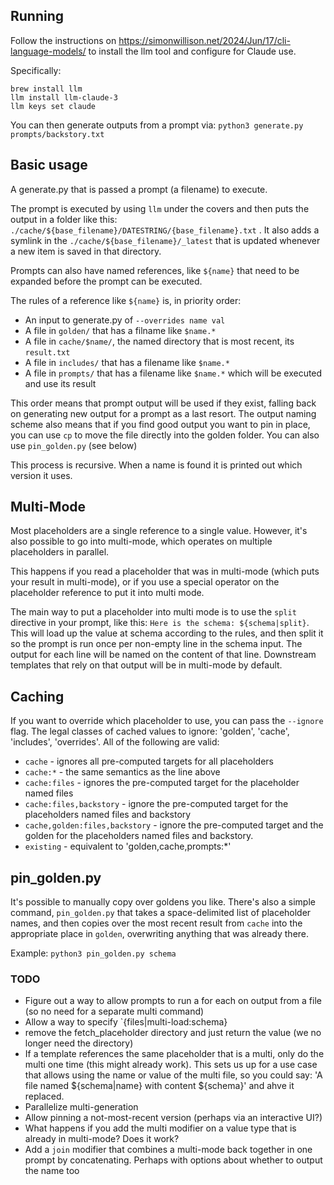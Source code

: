 ## Running

Follow the instructions on https://simonwillison.net/2024/Jun/17/cli-language-models/ to install the llm tool and configure for Claude use.

Specifically:

```
brew install llm
llm install llm-claude-3
llm keys set claude
```

You can then generate outputs from a prompt via: `python3 generate.py prompts/backstory.txt`

## Basic usage

A generate.py that is passed a prompt (a filename) to execute.

The prompt is executed by using `llm` under the covers and then puts the output in a folder like this: `./cache/${base_filename}/DATESTRING/{base_filename}.txt` . It also adds a symlink in the `./cache/${base_filename}/_latest` that is updated whenever a new item is saved in that directory.

Prompts can also have named references, like `${name}` that need to be expanded before the prompt can be executed.

The rules of a reference like `${name}` is, in priority order:
- An input to generate.py of `--overrides name val`
- A file in `golden/` that has a filname like `$name.*`
- A file in `cache/$name/`, the named directory that is most recent, its `result.txt`
- A file in `includes/` that has a filename like `$name.*`
- A file in `prompts/` that has a filename like `$name.*` which will be executed and use its result

This order means that prompt output will be used if they exist, falling back on generating new output for a prompt as a last resort. The output naming scheme also means that if you find good output you want to pin in place, you can use `cp` to move the file directly into the golden folder. You can also use `pin_golden.py` (see below)

This process is recursive. When a name is found it is printed out which version it uses.

## Multi-Mode

Most placeholders are a single reference to a single value. However, it's also possible to go into multi-mode, which operates on multiple placeholders in parallel.

This happens if you read a placeholder that was in multi-mode (which puts your result in multi-mode), or if you use a special operator on the placeholder reference to put it into multi mode.

The main way to put a placeholder into multi mode is to use the `split` directive in your prompt, like this: `Here is the schema: ${schema|split}`. This will load up the value at schema according to the rules, and then split it so the prompt is run once per non-empty line in the schema input. The output for each line will be named on the content of that line. Downstream templates that rely on that output will be in multi-mode by default.

## Caching

If you want to override which placeholder to use, you can pass the `--ignore` flag. The legal classes of cached values to ignore: 'golden', 'cache', 'includes', 'overrides'. All of the following are valid:
- `cache` - ignores all pre-computed targets for all placeholders
- `cache:*` - the same semantics as the line above
- `cache:files` - ignores the pre-computed target for the placeholder named files
- `cache:files,backstory` - ignore the pre-computed target for the placeholders named files and backstory
- `cache,golden:files,backstory` - ignore the pre-computed target and the golden for the placeholders named files and backstory.
- `existing` - equivalent to 'golden,cache,prompts:*'

## pin_golden.py

It's possible to manually copy over goldens you like. There's also a simple command, `pin_golden.py` that takes a space-delimited list of placeholder names, and then copies over the most recent result from `cache` into the appropriate place in `golden`, overwriting anything that was already there.

Example: `python3 pin_golden.py schema`

### TODO
- Figure out a way to allow prompts to run a for each on output from a file (so no need for a separate multi command)
- Allow a way to specify `{files|multi-load:schema}
- remove the fetch_placeholder directory and just return the value (we no longer need the directory)
- If a template references the same placeholder that is a multi, only do the multi one time (this might already work). This sets us up for a use case that allows using the name or value of the multi file, so you could say: 'A file named ${schema|name} with content ${schema}' and ahve it replaced.
- Parallelize multi-generation
- Allow pinning a not-most-recent version (perhaps via an interactive UI?)
- What happens if you add the multi modifier on a value type that is already in multi-mode? Does it work?
- Add a `join` modifier that combines a multi-mode back together in one prompt by concatenating. Perhaps with options about whether to output the name too